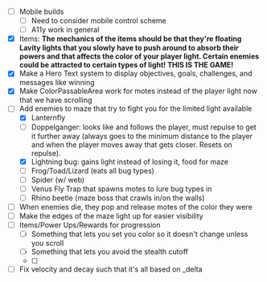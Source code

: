 - [ ] Mobile builds
	- [ ] Need to consider mobile control scheme
	- [ ] A11y work in general
- [x] Items: **The mechanics of the items should be that they're floating Lavity lights that you slowly have to push around to absorb their powers and that affects the color of your player light. Certain enemies could be attracted to certain types of light! THIS IS THE GAME!**
- [x] Make a Hero Text system to display objectives, goals, challenges, and messages like winning
- [x] Make ColorPassableArea work for motes instead of the player light now that we have scrolling
- [ ] Add enemies to maze that try to fight you for the limited light available
	- [x] Lanternfly
	- [ ] Doppelganger: looks like and follows the player, must repulse to get it further away (always goes to the minimum distance to the player and when the player moves away that gets closer. Resets on repulse).
	- [x] Lightning bug: gains light instead of losing it, food for maze
	- [ ] Frog/Toad/Lizard (eats all bug types)
	- [ ] Spider (w/ web)
	- [ ] Venus Fly Trap that spawns motes to lure bug types in
	- [ ] Rhino beetle (maze boss that crawls in/on the walls)
- [ ] When enemies die, they pop and release motes of the color they were
- [ ] Make the edges of the maze light up for easier visibility
- [ ] Items/Power Ups/Rewards for progression
	- [ ] Something that lets you set you color so it doesn't change unless you scroll
	- [ ] Something that lets you avoid the stealth cutoff
	- [ ] 

- [ ] Fix velocity and decay such that it's all based on _delta